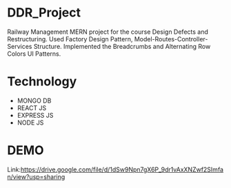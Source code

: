 # DDR_Project
Railway Management MERN project for the course Design Defects and Restructuring. Used Factory Design Pattern, Model-Routes-Controller-Services Structure. Implemented the Breadcrumbs and Alternating Row Colors UI Patterns.

# Technology 
* MONGO DB
* REACT JS
* EXPRESS JS
* NODE JS

# DEMO

Link:https://drive.google.com/file/d/1dSw9Npn7gX6P_9dr1vAxXNZwf2SImfan/view?usp=sharing 
